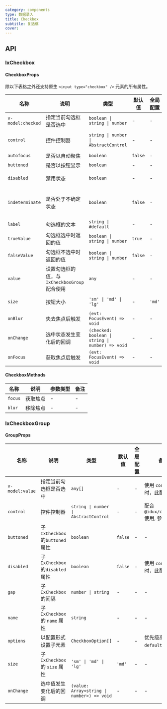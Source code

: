```yaml
---
category: components
type: 数据录入
title: Checkbox
subtitle: 复选框
cover:
---
```


## API

### IxCheckbox

#### CheckboxProps

除以下表格之外还支持原生 `<input type="checkbox" />` 元素的所有属性。

| 名称 | 说明 |  类型  | 默认值 | 全局配置 | 备注 |
| --- | --- | --- | --- | --- | --- |
| `v-model:checked` | 指定当前勾选框是否选中 |  `boolean \| string \| number`  | - | - | 使用 `control` 时，此配置无效 |
| `control` | 控件控制器 | `string \| number \| AbstractControl` | - | - | 配合 `@idux/cdk/forms` 使用, 参考 [Form](/components/form/zh) |
| `autofocus` | 是否以自动聚焦 | `boolean` | `false` | - | - |.
| `buttoned` | 是否以按钮显示 | `boolean` | - | - | - |
| `disabled` | 禁用状态 |`boolean`| - | - | 使用 `control` 时，此配置无效 |
| `indeterminate` | 是否处于不确定状态 | `boolean` | `false`| - | 当值为`true`时，按钮样式处于半选状态，且不受`checked`影响 |
| `label` | 勾选框的文本 | `string \| #default` | - | - | - |
| `trueValue` | 勾选框选中时返回的值 |  `boolean \| string \| number`  | `true`| - | - |
| `falseValue` | 勾选框不选中时返回的值 | `boolean \| string \| number` | `false`| - | - |
| `value` | 设置勾选框的值，与 `IxCheckboxGroup` 配合使用 | `any`| - | - | - |
| `size` | 按钮大小 | `'sm' \| 'md' \| 'lg'` | - | `'md'` | 仅`buttoned`为`true`时生效 |
| `onBlur` | 失去焦点后触发 | `(evt: FocusEvent) => void`| - | - | - |
| `onChange` | 选中状态发生变化后的回调 | `(checked: boolean \| string \| number) => void`| - | - | - |
| `onFocus` | 获取焦点后触发 | `(evt: FocusEvent) => void`| - | - | - |

#### CheckboxMethods

| 名称 | 说明 | 参数类型 | 备注 |
| --- | --- | --- | --- |
| `focus` | 获取焦点 | - | - |
| `blur` | 移除焦点 | - | - |

### IxCheckboxGroup

#### GroupProps

| 名称 | 说明 | 类型  | 默认值 | 全局配置 | 备注 |
| --- | --- | --- | --- | --- | --- |
| `v-model:value` | 指定当前勾选框是否选中 |  `any[]`  | - | - | 使用 `control` 时，此配置无效 |
| `control` | 控件控制器 | `string \| number \| AbstractControl` | - | - | 配合 `@idux/cdk/forms` 使用, 参考 [Form](/components/form/zh) |
| `buttoned` | 子`IxCheckbox`的`buttoned`属性 | `boolean` | `false` | - | - |
| `disabled` | 子`IxCheckbox`的`disabled`属性 | `boolean` | `false` | - | 使用 `control` 时，此配置无效 |
| `gap` | 子`IxCheckbox` 的间隔 | `number \| string` | - | - | - |
| `name` | 子`IxCheckbox` 的 `name` 属性 | `string` | - | - |- |
| `options` | 以配置形式设置子元素 | `CheckboxOption[]`| - | - | 优先级高于 `default` 插槽 |
| `size` | 子`IxCheckbox` 的 `size` 属性 | `'sm' \| 'md' \| 'lg'`| `'md'` | - | - |
| `onChange` | 选中值发生变化后的回调 | `(value: Array<string \| number>) => void`| - | - | - |

